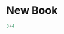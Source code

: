 # New Book

```julia (editor=true, logging=false, output=true)
3+4
```
```julia (editor=true, logging=false, output=true)

```
